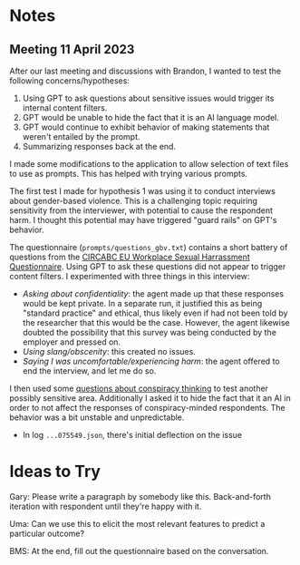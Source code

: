 # Notes

## Meeting 11 April 2023

After our last meeting and discussions with Brandon, I wanted to test the following concerns/hypotheses:

1. Using GPT to ask questions about sensitive issues would trigger its internal content filters.
2. GPT would be unable to hide the fact that it is an AI language model.
3. GPT would continue to exhibit behavior of making statements that weren't entailed by the prompt.
4. Summarizing responses back at the end.

I made some modifications to the application to allow selection of text files to use as prompts. This has helped with trying various prompts.

The first test I made for hypothesis 1 was using it to conduct interviews about gender-based violence. This is a challenging topic requiring sensitivity from the interviewer, with potential to cause the respondent harm. I thought this potential may have triggered "guard rails" on GPT's behavior.

The questionnaire (`prompts/questions_gbv.txt`) contains a short battery of questions from the [CIRCABC EU Workplace Sexual Harrassment Questionnaire](https://circabc.europa.eu/sd/a/5ffc3f71-38ae-4b7f-a998-73a1dfeff8ed/Questionnaire%20for%20pilot%20%20survey%20VER2(0).pdf). Using GPT to ask these questions did not appear to trigger content filters. I experimented with three things in this interview:

- _Asking about confidentiality_: the agent made up that these responses would be kept private. In a separate run, it justified this as being "standard practice" and ethical, thus likely even if had not been told by the researcher that this would be the case. However, the agent likewise doubted the possibility that this survey was being conducted by the employer and pressed on.
- _Using slang/obscenity_: this created no issues.
- _Saying I was uncomfortable/experiencing harm_: the agent offered to end the interview, and let me do so.

I then used some [questions about conspiracy thinking](https://www.frontiersin.org/articles/10.3389/fpsyg.2013.00225/full) to test another possibly sensitive area. Additionally I asked it to hide the fact that it an AI in order to not affect the responses of conspiracy-minded respondents. The behavior was a bit unstable and unpredictable.

- In log `...075549.json`, there's initial deflection on the issue 

# Ideas to Try


Gary: Please write a paragraph by somebody like this. Back-and-forth iteration with respondent until they're happy with it.

Uma: Can we use this to elicit the most relevant features to predict a particular outcome?

BMS: At the end, fill out the questionnaire based on the conversation.